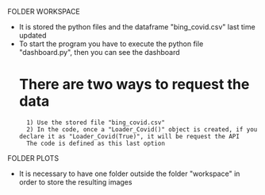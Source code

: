 FOLDER WORKSPACE
- It is stored the python files and the dataframe "bing_covid.csv" last time updated
- To start the program you have to execute the python file "dashboard.py", then you can see the dashboard
    # There are two ways to request the data
        1) Use the stored file "bing_covid.csv"
        2) In the code, once a "Loader_Covid()" object is created, if you declare it as "Loader_Covid(True)", it will be request the API
        The code is defined as this last option
    
FOLDER PLOTS
- It is necessary to have one folder outside the folder "workspace" in order to store the resulting images


